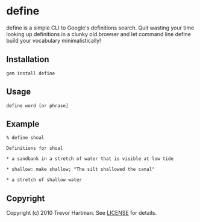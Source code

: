 # define

define is a simple CLI to Google's definitions search. Quit wasting your time looking up definitions in a clunky old browser and let command line define build your vocabulary minimalistically!

## Installation

`gem install define`

## Usage

`define word [or phrase]`

## Example

    % define shoal

    Definitions for shoal 

    * a sandbank in a stretch of water that is visible at low tide  

    * shallow: make shallow; "The silt shallowed the canal"  

    * a stretch of shallow water  

## Copyright

Copyright (c) 2010 Trevor Hartman. See [LICENSE](http://github.com/devth/define/blob/develop/LICENSE) for details.

